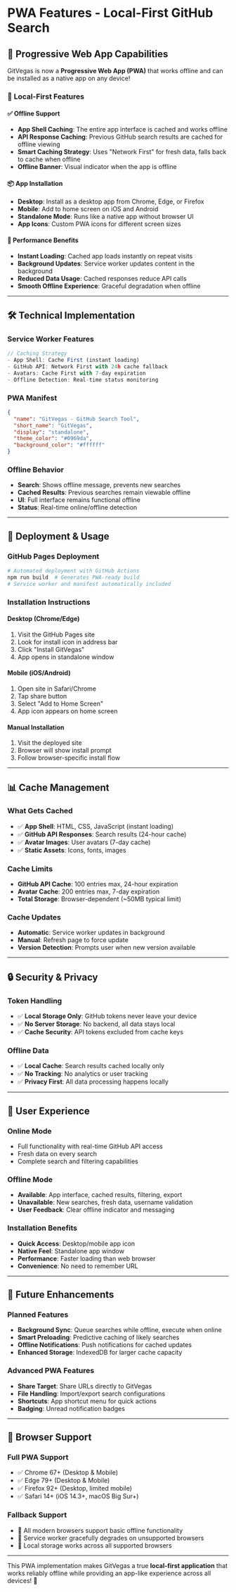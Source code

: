 # PWA Features - Local-First GitHub Search

## 📱 Progressive Web App Capabilities

GitVegas is now a **Progressive Web App (PWA)** that works offline and can be installed as a native app on any device!

### 🔧 **Local-First Features**

#### ✅ **Offline Support**
- **App Shell Caching**: The entire app interface is cached and works offline
- **API Response Caching**: Previous GitHub search results are cached for offline viewing
- **Smart Caching Strategy**: Uses "Network First" for fresh data, falls back to cache when offline
- **Offline Banner**: Visual indicator when the app is offline

#### 📦 **App Installation**
- **Desktop**: Install as a desktop app from Chrome, Edge, or Firefox
- **Mobile**: Add to home screen on iOS and Android
- **Standalone Mode**: Runs like a native app without browser UI
- **App Icons**: Custom PWA icons for different screen sizes

#### 🚀 **Performance Benefits**
- **Instant Loading**: Cached app loads instantly on repeat visits
- **Background Updates**: Service worker updates content in the background
- **Reduced Data Usage**: Cached responses reduce API calls
- **Smooth Offline Experience**: Graceful degradation when offline

---

## 🛠️ **Technical Implementation**

### **Service Worker Features**
```typescript
// Caching Strategy
- App Shell: Cache First (instant loading)
- GitHub API: Network First with 24h cache fallback
- Avatars: Cache First with 7-day expiration
- Offline Detection: Real-time status monitoring
```

### **PWA Manifest**
```json
{
  "name": "GitVegas - GitHub Search Tool",
  "short_name": "GitVegas",
  "display": "standalone",
  "theme_color": "#0969da",
  "background_color": "#ffffff"
}
```

### **Offline Behavior**
- **Search**: Shows offline message, prevents new searches
- **Cached Results**: Previous searches remain viewable offline
- **UI**: Full interface remains functional offline
- **Status**: Real-time online/offline detection

---

## 🚀 **Deployment & Usage**

### **GitHub Pages Deployment**
```bash
# Automated deployment with GitHub Actions
npm run build  # Generates PWA-ready build
# Service worker and manifest automatically included
```

### **Installation Instructions**

#### **Desktop (Chrome/Edge)**
1. Visit the GitHub Pages site
2. Look for install icon in address bar
3. Click "Install GitVegas"
4. App opens in standalone window

#### **Mobile (iOS/Android)**
1. Open site in Safari/Chrome
2. Tap share button
3. Select "Add to Home Screen"
4. App icon appears on home screen

#### **Manual Installation**
1. Visit the deployed site
2. Browser will show install prompt
3. Follow browser-specific install flow

---

## 📊 **Cache Management**

### **What Gets Cached**
- ✅ **App Shell**: HTML, CSS, JavaScript (instant loading)
- ✅ **GitHub API Responses**: Search results (24-hour cache)
- ✅ **Avatar Images**: User avatars (7-day cache)
- ✅ **Static Assets**: Icons, fonts, images

### **Cache Limits**
- **GitHub API Cache**: 100 entries max, 24-hour expiration
- **Avatar Cache**: 200 entries max, 7-day expiration
- **Total Storage**: Browser-dependent (~50MB typical limit)

### **Cache Updates**
- **Automatic**: Service worker updates in background
- **Manual**: Refresh page to force update
- **Version Detection**: Prompts user when new version available

---

## 🔒 **Security & Privacy**

### **Token Handling**
- ✅ **Local Storage Only**: GitHub tokens never leave your device
- ✅ **No Server Storage**: No backend, all data stays local
- ✅ **Cache Security**: API tokens excluded from cache keys

### **Offline Data**
- ✅ **Local Cache**: Search results cached locally only
- ✅ **No Tracking**: No analytics or user tracking
- ✅ **Privacy First**: All data processing happens locally

---

## 🎯 **User Experience**

### **Online Mode**
- Full functionality with real-time GitHub API access
- Fresh data on every search
- Complete search and filtering capabilities

### **Offline Mode**
- **Available**: App interface, cached results, filtering, export
- **Unavailable**: New searches, fresh data, username validation
- **User Feedback**: Clear offline indicator and messaging

### **Installation Benefits**
- **Quick Access**: Desktop/mobile app icon
- **Native Feel**: Standalone app window
- **Performance**: Faster loading than web browser
- **Convenience**: No need to remember URL

---

## 🚀 **Future Enhancements**

### **Planned Features**
- **Background Sync**: Queue searches while offline, execute when online
- **Smart Preloading**: Predictive caching of likely searches
- **Offline Notifications**: Push notifications for cached updates
- **Enhanced Storage**: IndexedDB for larger cache capacity

### **Advanced PWA Features**
- **Share Target**: Share URLs directly to GitVegas
- **File Handling**: Import/export search configurations
- **Shortcuts**: App shortcut menu for quick actions
- **Badging**: Unread notification badges

---

## 📱 **Browser Support**

### **Full PWA Support**
- ✅ Chrome 67+ (Desktop & Mobile)
- ✅ Edge 79+ (Desktop & Mobile)
- ✅ Firefox 92+ (Desktop, limited mobile)
- ✅ Safari 14+ (iOS 14.3+, macOS Big Sur+)

### **Fallback Support**
- 📱 All modern browsers support basic offline functionality
- 🔄 Service worker gracefully degrades on unsupported browsers
- 💾 Local storage works across all supported browsers

---

This PWA implementation makes GitVegas a true **local-first application** that works reliably offline while providing an app-like experience across all devices! 🎉 